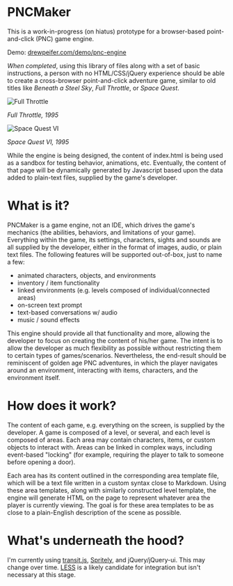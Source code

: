 PNCMaker
=========
This is a work-in-progress (on hiatus) prototype for a browser-based point-and-click (PNC) game engine.

Demo: [drewpeifer.com/demo/pnc-engine](http://www.drewpeifer.com/demo/pnc-engine "PNC-Engine demo")

*When completed*, using this library of files along with a set of basic instructions,
a person with no HTML/CSS/jQuery experience should be able to
create a cross-browser point-and-click adventure game, similar to
old titles like _Beneath a Steel Sky_, _Full Throttle_, or _Space Quest_.

![Full Throttle](http://upload.wikimedia.org/wikipedia/en/7/73/Full_Throttle_screenshot.PNG)

_Full Throttle, 1995_

![Space Quest VI](http://www.wsgf.org/f/u/imagecache/node-gallery-display/contrib/dr/19687/ingame_4x3.jpg)

_Space Quest VI, 1995_

While the engine is being designed, the content of index.html is being used as a
sandbox for testing behavior, animations, etc. Eventually, the content of that page will
be dynamically generated by Javascript based upon the data added to plain-text files, supplied
by the game's developer.

What is it?
==========
PNCMaker is a game engine, not an IDE, which drives the game's mechanics
(the abilities, behaviors, and limitations of your game). Everything within the game,
its settings, characters, sights and sounds are all supplied by the developer, either in
the format of images, audio, or plain text files. The following features will be supported
out-of-box, just to name a few:

* animated characters, objects, and environments
* inventory / item functionality
* linked environments (e.g. levels composed of individual/connected areas)
* on-screen text prompt
* text-based conversations w/ audio
* music / sound effects

This engine should provide all that functionality and more, allowing the developer to
focus on creating the content of his/her game. The intent is to allow the developer as much
flexibility as possible without restricting them to certain types of games/scenarios.
Nevertheless, the end-result should be reminiscent of golden age PNC adventures, in which
the player navigates around an environment, interacting with items, characters, and the
environment itself.

How does it work?
=================
The content of each game, e.g. everything on the screen, is supplied by the developer.
A game is composed of a level, or several, and each level is composed of areas.
Each area may contain characters, items, or custom objects to interact with. Areas can be linked in complex ways, including event-based "locking" (for example, requiring the player to talk to someone before opening a door).

Each area has its content outlined in the corresponding area template file, which will
be a text file written in a custom syntax close to Markdown. Using these area templates,
along with similarly constructed level template, the engine will generate HTML on the page
to represent whatever area the player is currently viewing. The goal is for these area
templates to be as close to a plain-English description of the scene as possible.

What's underneath the hood?
===========================
I'm currently using [transit.js](http://ricostacruz.com/jquery.transit/),
[Spritely](http://www.spritely.net/), and jQuery/jQuery-ui. This may change over time.
[LESS](http://lesscss.org/) is a likely candidate for integration but isn't necessary at
this stage.